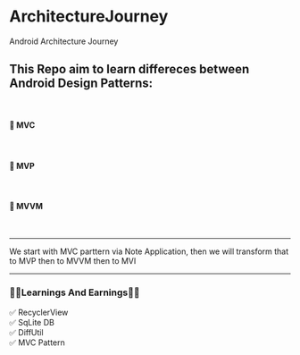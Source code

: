 # ArchitectureJourney
Android Architecture Journey<br/>

<h2>This Repo aim to learn differeces between Android Design Patterns:</h2><br/>
<h4>🎯 MVC</h4> <br/>
<h4>🎯 MVP</h4> <br/>
<h4>🎯 MVVM</h4> <br/>

<hr/>
We start with MVC parttern via Note Application, then we will transform that to MVP then to  MVVM then to MVI
<hr/>
<h3>🌟🌟Learnings And Earnings🌟🌟</h3>
✅ RecyclerView <br/>
✅ SqLite DB <br/>
✅ DiffUtil <br/>
✅ MVC Pattern <br/>
